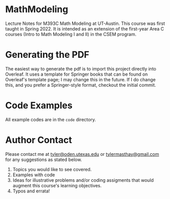 # MathModeling
Lecture Notes for M393C Math Modeling at UT-Austin. 
This course was first taught in Spring 2022. 
It is intended as an extension of the first-year Area C courses (Intro to Math Modeling I and II) in the CSEM program.

# Generating the PDF
The easiest way to generate the pdf is to import this project directly into Overleaf. It uses a template for Springer books that can be found on Overleaf's template page; I may change this in the future. If I do change this, and you prefer a Springer-style format, checkout the initial commit.

# Code Examples
All example codes are in the ```code``` directory.

# Author Contact
Please contact me at tyler@oden.utexas.edu or tylermasthay@gmail.com for any suggestions as stated below.

1. Topics you would like to see covered.
2. Examples with code
3. Ideas for illustrative problems and/or coding assigments that would augment this course's learning objectives.
4. Typos and errata!


